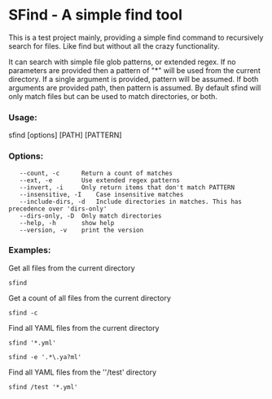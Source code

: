 # SFind - A simple find tool

This is a test project mainly, providing a simple find command to recursively
search for files. Like find but without all the crazy functionality.

It can search with simple file glob patterns, or extended regex. If no
parameters are provided then a pattern of "\*" will be used from the current
directory. If a single argument is provided, pattern will be assumed. If both
arguments are provided path, then pattern is assumed. By default sfind will only
match files but can be used to match directories, or both.

### Usage:
   sfind [options] [PATH] [PATTERN]

### Options:
```
   --count, -c		Return a count of matches
   --ext, -e		Use extended regex patterns
   --invert, -i		Only return items that don't match PATTERN
   --insensitive, -I	Case insensitive matches
   --include-dirs, -d	Include directories in matches. This has precedence over 'dirs-only'
   --dirs-only, -D	Only match directories
   --help, -h		show help
   --version, -v	print the version
```

### Examples:

Get all files from the current directory

```
sfind
```

Get a count of all files from the current directory

```
sfind -c
```

Find all YAML files from the current directory

```
sfind '*.yml'
```
```
sfind -e '.*\.ya?ml'
```

Find all YAML files from the ''/test' directory

```
sfind /test '*.yml'
```
